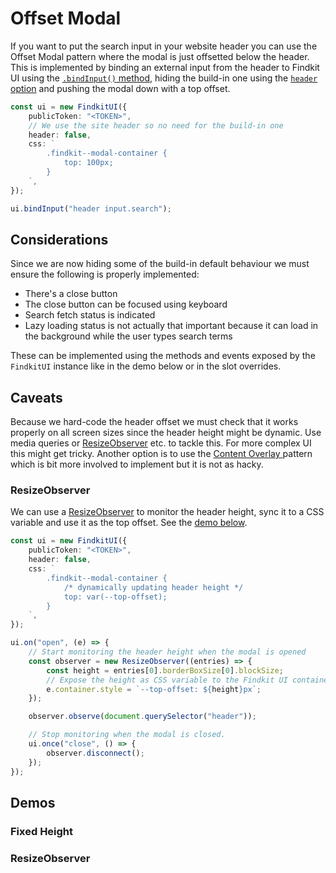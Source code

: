 # Offset Modal

If you want to put the search input in your website header you can use the
Offset Modal pattern where the modal is just offsetted below the header. This is
implemented by binding an external input from the header to Findkit UI using the
[`.bindInput()` method](/ui/api/#bindInput), hiding the build-in one using the
[`header` option](/ui/api/#header) and pushing the modal down with
a top offset.

```ts
const ui = new FindkitUI({
	publicToken: "<TOKEN>",
	// We use the site header so no need for the build-in one
	header: false,
	css: `
		.findkit--modal-container {
			top: 100px;
		}
	`,
});

ui.bindInput("header input.search");
```

## Considerations

Since we are now hiding some of the build-in default behaviour we must ensure
the following is properly implemented:

- There's a close button
- The close button can be focused using keyboard
- Search fetch status is indicated
- Lazy loading status is not actually that important because it can load in the
  background while the user types search terms

These can be implemented using the methods and events exposed by the `FindkitUI`
instance like in the demo below or in the slot overrides.

## Caveats

Because we hard-code the header offset we must check that it works properly on
all screen sizes since the header height might be dynamic. Use media queries or
[ResizeObserver][resizeobserver] etc. to tackle this.
For more complex UI this might get tricky. Another option is to use the [Content
Overlay ](content-overlay) pattern which is bit more involved to implement but
it is not as hacky.

### ResizeObserver

We can use a [ResizeObserver][resizeobserver] to monitor the header height,
sync it to a CSS variable and use it as the top offset. See the [demo
below](#resizeobserver-demo).

```ts
const ui = new FindkitUI({
	publicToken: "<TOKEN>",
	header: false,
	css: `
		.findkit--modal-container {
			/* dynamically updating header height */
			top: var(--top-offset);
		}
	`,
});

ui.on("open", (e) => {
	// Start monitoring the header height when the modal is opened
	const observer = new ResizeObserver((entries) => {
		const height = entries[0].borderBoxSize[0].blockSize;
		// Expose the height as CSS variable to the Findkit UI container
		e.container.style = `--top-offset: ${height}px`;
	});

	observer.observe(document.querySelector("header"));

	// Stop monitoring when the modal is closed.
	ui.once("close", () => {
		observer.disconnect();
	});
});
```

## Demos

### Fixed Height

<Codesandbox example="static/modal-offset" />

### ResizeObserver

<Codesandbox example="static/offset-modal-resize-observer" />

[resizeobserver]: https://developer.mozilla.org/en-US/docs/Web/API/ResizeObserver
